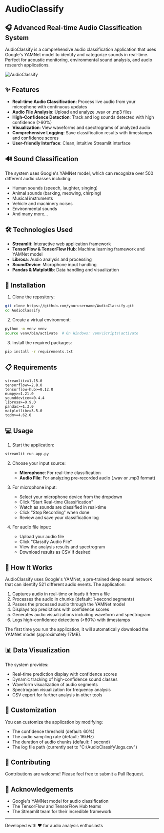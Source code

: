 # AudioClassify

## 🎧 Advanced Real-time Audio Classification System

AudioClassify is a comprehensive audio classification application that uses Google's YAMNet model to identify and categorize sounds in real-time. Perfect for acoustic monitoring, environmental sound analysis, and audio research applications.

![AudioClassify](https://github.com/yourusername/AudioClassify/raw/main/docs/images/screenshot.png)

## ✨ Features

- **Real-time Audio Classification**: Process live audio from your microphone with continuous updates
- **Audio File Analysis**: Upload and analyze .wav or .mp3 files
- **High-Confidence Detection**: Track and log sounds detected with high confidence (>60%)
- **Visualization**: View waveforms and spectrograms of analyzed audio
- **Comprehensive Logging**: Save classification results with timestamps and confidence scores
- **User-friendly Interface**: Clean, intuitive Streamlit interface

## 🔊 Sound Classification

The system uses Google's YAMNet model, which can recognize over 500 different audio classes including:
- Human sounds (speech, laughter, singing)
- Animal sounds (barking, meowing, chirping)
- Musical instruments
- Vehicle and machinery noises
- Environmental sounds
- And many more...

## 🛠️ Technologies Used

- **Streamlit**: Interactive web application framework
- **TensorFlow & TensorFlow Hub**: Machine learning framework and YAMNet model
- **Librosa**: Audio analysis and processing
- **SoundDevice**: Microphone input handling
- **Pandas & Matplotlib**: Data handling and visualization

## 🚀 Installation

1. Clone the repository:
```bash
git clone https://github.com/yourusername/AudioClassify.git
cd AudioClassify
```

2. Create a virtual environment:
```bash
python -m venv venv
source venv/bin/activate  # On Windows: venv\Scripts\activate
```

3. Install the required packages:
```bash
pip install -r requirements.txt
```

## 📋 Requirements

```
streamlit>=1.15.0
tensorflow>=2.8.0
tensorflow-hub>=0.12.0
numpy>=1.21.0
sounddevice>=0.4.4
librosa>=0.9.0
pandas>=1.3.0
matplotlib>=3.5.0
tqdm>=4.62.0
```

## 💻 Usage

1. Start the application:
```bash
streamlit run app.py
```

2. Choose your input source:
   - **Microphone**: For real-time classification
   - **Audio File**: For analyzing pre-recorded audio (.wav or .mp3 format)

3. For microphone input:
   - Select your microphone device from the dropdown
   - Click "Start Real-time Classification"
   - Watch as sounds are classified in real-time
   - Click "Stop Recording" when done
   - Review and save your classification log

4. For audio file input:
   - Upload your audio file
   - Click "Classify Audio File"
   - View the analysis results and spectrogram
   - Download results as CSV if desired

## 🧠 How It Works

AudioClassify uses Google's YAMNet, a pre-trained deep neural network that can identify 521 different audio events. The application:

1. Captures audio in real-time or loads it from a file
2. Processes the audio in chunks (default: 1-second segments)
3. Passes the processed audio through the YAMNet model
4. Displays top predictions with confidence scores
5. Generates audio visualizations including waveform and spectrogram
6. Logs high-confidence detections (>60%) with timestamps

The first time you run the application, it will automatically download the YAMNet model (approximately 17MB).

## 📊 Data Visualization

The system provides:
- Real-time prediction display with confidence scores
- Dynamic tracking of high-confidence sound classes
- Waveform visualization of audio segments
- Spectrogram visualization for frequency analysis
- CSV export for further analysis in other tools

## 🔧 Customization

You can customize the application by modifying:
- The confidence threshold (default: 60%)
- The audio sampling rate (default: 16kHz)
- The duration of audio chunks (default: 1 second)
- The log file path (currently set to "C:\\AudioClassify\\logs.csv")

## 🤝 Contributing

Contributions are welcome! Please feel free to submit a Pull Request.


## 🙏 Acknowledgements

- Google's YAMNet model for audio classification
- The TensorFlow and TensorFlow Hub teams
- The Streamlit team for their incredible framework

---

Developed with ❤️ for audio analysis enthusiasts
